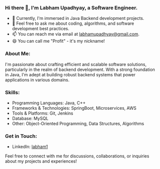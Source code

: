### Hi there 👋, I'm Labham Upadhyay, a Software Engineer.

- 🔭 Currently, I'm immersed in Java Backend development projects.
- 💬 Feel free to ask me about coding, algorithms, and software development best practices.
- 📫 You can reach me via email at labhamupadhyay@gmail.com.
- 😄 You can call me "Profit" - it's my nickname!

### About Me:
I'm passionate about crafting efficient and scalable software solutions, particularly in the realm of backend development. With a strong foundation in Java, I'm adept at building robust backend systems that power applications in various domains.

### Skills:
- Programming Languages: Java, C++
- Frameworks & Technologies: SpringBoot, Microservices, AWS
- Tools & Platforms: Git, Jenkins
- Database: MySQL
- Other: Object-Oriented Programming, Data Structures, Algorithms


### Get in Touch:
- LinkedIn: [labham1]([link](https://www.linkedin.com/in/labham-upadhyay-7246b0179))

Feel free to connect with me for discussions, collaborations, or inquiries about my projects and experiences!


